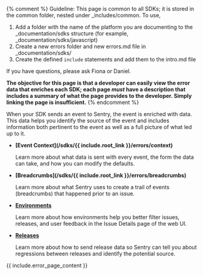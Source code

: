 {% comment %}
Guideline: This page is common to all SDKs; it is stored in the common folder, nested under _includes/common. To use, 

1. Add a folder with the name of the platform you are documenting to the _documentation/sdks structure (for example, _documentation/sdks/javascript) 
2. Create a new errors folder and new errors.md file in _documentation/sdks/<platform-name> 
3. Create the defined `include` statements and add them to the intro.md file

If you have questions, please ask Fiona or Daniel. 

**The objective for this page is that a developer can easily view the error data that enriches each SDK; each page _must_ have a description that includes a summary of what the page provides to the developer. Simply linking the page is insufficient.**
{% endcomment %}

When your SDK sends an event to Sentry, the event is enriched with data. This data helps you identify the source of the event and includes information both pertinent to the event as well as a full picture of what led up to it.

- **[Event Context](/sdks/{{ include.root_link }}/errors/context)** 

    Learn more about what data is sent with every event, the form the data can take, and how you can modify the defaults. 
    
- **[Breadcrumbs](/sdks/{{ include.root_link }}/errors/breadcrumbs)** 

    Learn more about what Sentry uses to create a trail of events (breadcrumbs) that happened prior to an issue. 
    
- **[Environments](/enriching-error-data/environments/)**

    Learn more about how environments help you better filter issues, releases, and user feedback in the Issue Details page of the web UI.
    
- **[Releases](/workflow/releases/)**

    Learn more about how to send release data so Sentry can tell you about regressions between releases and identify the potential source.
    
{{ include.error_page_content }}
    
    